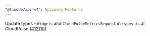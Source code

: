 ```yaml
---
"@linode/api-v4": Upcoming Features
---
```


Update types - `Widgets` and `CloudPulseMetricsRequest` in `types.ts` at CloudPulse ([#12110](https://github.com/linode/manager/pull/12110))
